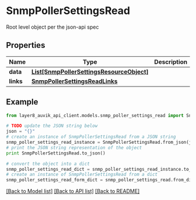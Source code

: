 # SnmpPollerSettingsRead

Root level object per the json-api spec

## Properties
Name | Type | Description | Notes
------------ | ------------- | ------------- | -------------
**data** | [**List[SnmpPollerSettingsResourceObject]**](SnmpPollerSettingsResourceObject.md) |  | [optional] 
**links** | [**SnmpPollerSettingsReadLinks**](SnmpPollerSettingsReadLinks.md) |  | [optional] 

## Example

```python
from layer8_auvik_api_client.models.snmp_poller_settings_read import SnmpPollerSettingsRead

# TODO update the JSON string below
json = "{}"
# create an instance of SnmpPollerSettingsRead from a JSON string
snmp_poller_settings_read_instance = SnmpPollerSettingsRead.from_json(json)
# print the JSON string representation of the object
print SnmpPollerSettingsRead.to_json()

# convert the object into a dict
snmp_poller_settings_read_dict = snmp_poller_settings_read_instance.to_dict()
# create an instance of SnmpPollerSettingsRead from a dict
snmp_poller_settings_read_form_dict = snmp_poller_settings_read.from_dict(snmp_poller_settings_read_dict)
```
[[Back to Model list]](../README.md#documentation-for-models) [[Back to API list]](../README.md#documentation-for-api-endpoints) [[Back to README]](../README.md)


